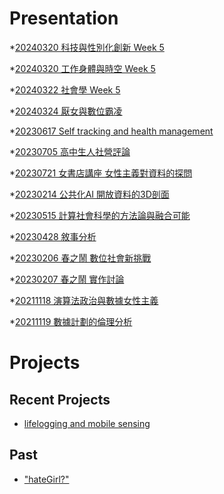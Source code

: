 # Presentation
*[20240320 科技與性別化創新 Week 5]()

*[20240320 工作身體與時空 Week 5]()

*[20240322 社會學 Week 5]()

*[20240324 厭女與數位霸凌](https://docs.google.com/presentation/d/e/2PACX-1vTnT0KMRDV1kkHMB38VelmsbBNwuExnbG3sQFl7ekfl7aiArXIj4rqegA4GhgAAa0U5vAaEo95lo4x_/pub?start=false&loop=false&delayms=3000)

*[20230617 Self tracking and health management]()

*[20230705 高中生人社營評論]()

*[20230721 女書店講座 女性主義對資料的探問]()

*[20230214 公共化AI 開放資料的3D剖面]()

*[20230515 計算社會科學的方法論與融合可能]()

*[20230428 敘事分析]()

*[20230206 春之鬧 數位社會新挑戰]()

*[20230207 春之鬧 實作討論]()


*[20211118 演算法政治與數據女性主義]()

*[20211119 數據計劃的倫理分析]()


# Projects

## Recent Projects
* [lifelogging and mobile sensing]()

## Past
* ["hateGirl?"]()

